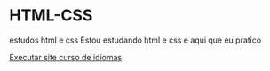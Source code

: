 # HTML-CSS
 estudos html e css
 Estou estudando html e css e aqui que eu pratico

 <a href="https://rafael-villela.github.io/HTML-CSS/EXERCICIOS/Site%20curso%20de%20idiomas/site.html"> Executar site curso de idiomas</a>